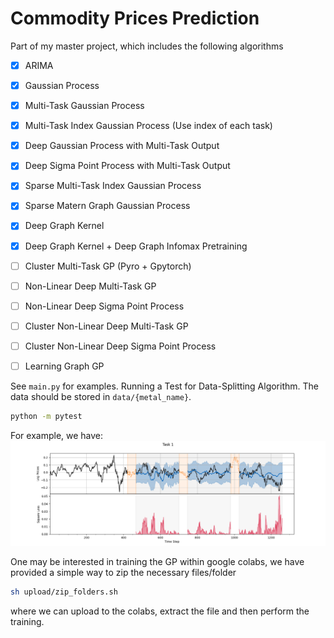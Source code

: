 # Commodity Prices Prediction
Part of my master project, which includes the following algorithms 

- [x] ARIMA
- [x] Gaussian Process
- [x] Multi-Task Gaussian Process
- [x] Multi-Task Index Gaussian Process (Use index of each task)
- [x] Deep Gaussian Process with Multi-Task Output
- [x] Deep Sigma Point Process with Multi-Task Output
- [x] Sparse Multi-Task Index Gaussian Process
- [x] Sparse Matern Graph Gaussian Process
- [x] Deep Graph Kernel 
- [x] Deep Graph Kernel + Deep Graph Infomax Pretraining
- [ ] Cluster Multi-Task GP (Pyro + Gpytorch)
- [ ] Non-Linear Deep Multi-Task GP
- [ ] Non-Linear Deep Sigma Point Process
- [ ] Cluster Non-Linear Deep Multi-Task GP
- [ ] Cluster Non-Linear Deep Sigma Point Process
- [ ] Learning Graph GP


See `main.py` for examples. Running a Test for Data-Splitting Algorithm. The data should be stored in `data/{metal_name}`.

```sh
python -m pytest
```

For example, we have:
![alt text](img/walk_forward.png)

One may be interested in training the GP within google colabs, we have provided a simple way to zip the necessary files/folder

```sh
sh upload/zip_folders.sh
```
where we can upload to the colabs, extract the file and then perform the training.